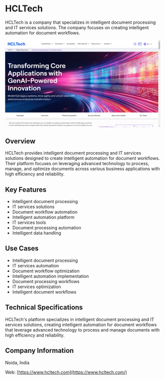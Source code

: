 # HCLTech

HCLTech is a company that specializes in intelligent document processing and IT services solutions. The company focuses on creating intelligent automation for document workflows.

![HCLTech](assets/hcltech.png)


## Overview

HCLTech provides intelligent document processing and IT services solutions designed to create intelligent automation for document workflows. Their platform focuses on leveraging advanced technology to process, manage, and optimize documents across various business applications with high efficiency and reliability.

## Key Features

- Intelligent document processing
- IT services solutions
- Document workflow automation
- Intelligent automation platform
- IT services tools
- Document processing automation
- Intelligent data handling

## Use Cases

- Intelligent document processing
- IT services automation
- Document workflow optimization
- Intelligent automation implementation
- Document processing workflows
- IT services optimization
- Intelligent document workflows

## Technical Specifications

HCLTech's platform specializes in intelligent document processing and IT services solutions, creating intelligent automation for document workflows that leverage advanced technology to process and manage documents with high efficiency and reliability.

## Company Information

Noida, India

Web: [https://www.hcltech.com](https://www.hcltech.com/) 